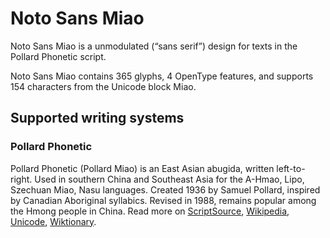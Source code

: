 
# Noto Sans Miao

Noto Sans Miao is a unmodulated (“sans serif”) design for texts in the Pollard Phonetic script. 

Noto Sans Miao contains 365 glyphs, 4 OpenType features, and supports 154 characters from the Unicode block Miao.


## Supported writing systems


### Pollard Phonetic

Pollard Phonetic (Pollard Miao) is an East Asian abugida, written left-to-right. Used in southern China and Southeast Asia for the A-Hmao, Lipo, Szechuan Miao, Nasu languages. Created 1936 by Samuel Pollard, inspired by Canadian Aboriginal syllabics. Revised in 1988, remains popular among the Hmong people in China. Read more on [ScriptSource](https://scriptsource.org/scr/Plrd), [Wikipedia](https://en.wikipedia.org/wiki/ISO_15924:Plrd), [Unicode](https://www.unicode.org/versions/Unicode13.0.0/ch18.pdf#G42236), [Wiktionary](https://en.wiktionary.org/wiki/Category:Pollard_script).

